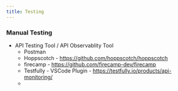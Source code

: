 ```yaml
---
title: Testing
---
```


### Manual Testing

- API Testing Tool / API Observablity Tool
  - Postman
  - Hoppscotch - https://github.com/hoppscotch/hoppscotch
  - firecamp - https://github.com/firecamp-dev/firecamp
  - Testfully - VSCode Plugin - https://testfully.io/products/api-monitoring/
  - 
